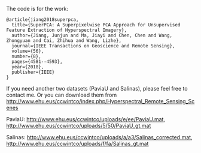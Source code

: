 The code is for the work:

```
@article{jiang2018superpca,
  title={SuperPCA: A Superpixelwise PCA Approach for Unsupervised Feature Extraction of Hyperspectral Imagery},
  author={Jiang, Junjun and Ma, Jiayi and Chen, Chen and Wang, Zhongyuan and Cai, Zhihua and Wang, Lizhe},
  journal={IEEE Transactions on Geoscience and Remote Sensing},
  volume={56},
  number={8},
  pages={4581--4593},
  year={2018},
  publisher={IEEE}
}
```


If you need another two datasets (PaviaU and Salinas), please feel free to contact me. Or you can download them from http://www.ehu.eus/ccwintco/index.php/Hyperspectral_Remote_Sensing_Scenes

PaviaU:  http://www.ehu.eus/ccwintco/uploads/e/ee/PaviaU.mat, http://www.ehu.eus/ccwintco/uploads/5/50/PaviaU_gt.mat

Salinas: http://www.ehu.eus/ccwintco/uploads/a/a3/Salinas_corrected.mat, http://www.ehu.eus/ccwintco/uploads/f/fa/Salinas_gt.mat
